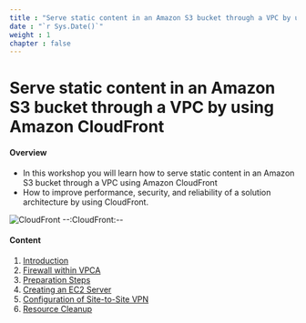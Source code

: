 ```yaml
---
title : "Serve static content in an Amazon S3 bucket through a VPC by using Amazon CloudFront"
date : "`r Sys.Date()`"
weight : 1
chapter : false
---
```


# Serve static content in an Amazon S3 bucket through a VPC by using Amazon CloudFront

#### Overview

- In this workshop you will learn how to serve static content in an Amazon S3 bucket through a VPC using Amazon CloudFront 
- How to improve performance, security, and reliability of a solution architecture by using CloudFront.



![CloudFront](../images/1-Introduce/serviceicon2.png?featherlight=false&width=10pc)
--:CloudFront:--
#### Content

1. [Introduction](1-introduce/)
2. [Firewall within VPCA](2-firewallinvpc/)
3. [Preparation Steps](4-prerequiste/)
4. [Creating an EC2 Server](4-createec2server/)
5. [Configuration of Site-to-Site VPN](5-vpnsitetosite/)
6. [Resource Cleanup](6-cleanup/)
